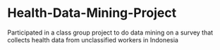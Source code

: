 # Health-Data-Mining-Project
Participated in a class group project to do data mining on a survey that collects health data from unclassified workers in Indonesia
